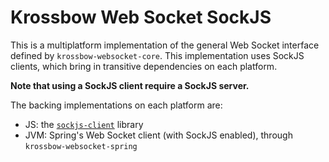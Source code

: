 # Krossbow Web Socket SockJS

This is a multiplatform implementation of the general Web Socket interface defined by `krossbow-websocket-core`.
This implementation uses SockJS clients, which bring in transitive dependencies on each platform.

**Note that using a SockJS client require a SockJS server.**

The backing implementations on each platform are:

- JS: the [`sockjs-client`](https://github.com/sockjs/sockjs-client) library
- JVM: Spring's Web Socket client (with SockJS enabled), through `krossbow-websocket-spring`
